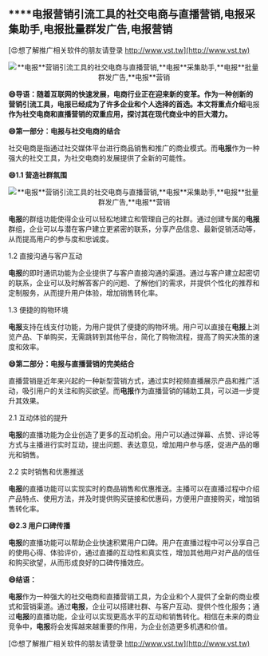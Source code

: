 ## ****电报**营销引流工具的社交电商与直播营销,**电报**采集助手,**电报**批量群发广告,**电报**营销**

[😍想了解推广相关软件的朋友请登录 http://www.vst.tw](http://www.vst.tw)

 <center><img src="https://vst.tw/MP4/tuiguang/png/0.png" alt="**电报**营销引流工具的社交电商与直播营销,**电报**采集助手,**电报**批量群发广告,**电报**营销"></center>

**😄导语：随着互联网的快速发展，电商行业正在迎来新的变革。作为一种创新的营销引流工具，**电报**已经成为了许多企业和个人选择的首选。本文将重点介绍**电报**作为社交电商和直播营销的双重应用，探讨其在现代商业中的巨大潜力。**

**😄第一部分：**电报**与社交电商的结合**

社交电商是指通过社交媒体平台进行商品销售和推广的商业模式。而**电报**作为一种强大的社交工具，为社交电商的发展提供了全新的可能性。

**😄1.1 营造社群氛围**

 <center><img src="https://vst.tw/MP4/tuiguang/png/6.png" alt="**电报**营销引流工具的社交电商与直播营销,**电报**采集助手,**电报**批量群发广告,**电报**营销"></center>

**电报**的群组功能使得企业可以轻松地建立和管理自己的社群。通过创建专属的**电报**群组，企业可以与潜在客户建立更紧密的联系，分享产品信息、最新促销活动等，从而提高用户的参与度和忠诚度。

1.2 直接沟通与客户互动

**电报**的即时通讯功能为企业提供了与客户直接沟通的渠道。通过与客户建立起密切的联系，企业可以及时解答客户的问题、了解他们的需求，并提供个性化的推荐和定制服务，从而提升用户体验，增加销售转化率。

1.3 便捷的购物环境

**电报**支持在线支付功能，为用户提供了便捷的购物环境。用户可以直接在**电报**上浏览产品、下单购买，无需跳转到其他平台，简化了购物流程，提高了购买决策的速度和效率。

**😄第二部分：**电报**与直播营销的完美结合**

直播营销是近年来兴起的一种新型营销方式，通过实时视频直播展示产品和推广活动，吸引用户的关注和购买欲望。而**电报**作为直播营销的辅助工具，可以进一步提升其效果。

2.1 互动体验的提升

**电报**的直播功能为企业创造了更多的互动机会。用户可以通过弹幕、点赞、评论等方式与主播进行实时互动，提出问题、表达意见，增加用户参与感，促进产品的曝光和销售。

2.2 实时销售和优惠推送

**电报**的直播功能可以实现实时的商品销售和优惠推送。主播可以在直播过程中介绍产品特点、使用方法，并及时提供购买链接和优惠码，方便用户直接购买，增加销售转化率。

**😄2.3 用户口碑传播**

**电报**的直播功能可以帮助企业快速积累用户口碑。用户在直播过程中可以分享自己的使用心得、体验评价，通过直播的互动性和真实性，增加其他用户对产品的信任和购买欲望，从而形成良好的口碑传播效应。

**😄结语：**

**电报**作为一种强大的社交电商和直播营销工具，为企业和个人提供了全新的商业模式和营销渠道。通过**电报**，企业可以搭建社群、与客户互动、提供个性化服务；通过**电报**的直播功能，企业可以实现更高水平的互动和销售转化。相信在未来的商业竞争中，**电报**将会发挥越来越重要的作用，为企业创造更多机遇和价值。

[😍想了解推广相关软件的朋友请登录 http://www.vst.tw](http://www.vst.tw)



